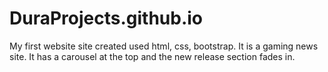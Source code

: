 # DuraProjects.github.io
My first website site created used html, css, bootstrap.
It is a gaming news site. It has a carousel at the top and the new release section fades in.
